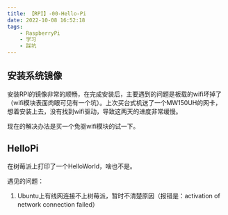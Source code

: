 ```yaml
--- 
title: 【RPI】-00-Hello-Pi
date: 2022-10-08 16:52:18
tags:
    - RaspberryPi
    - 学习
    - 踩坑
---
```


## 安装系统镜像

安装RPI的镜像非常的顺畅，在完成安装后，主要遇到的问题是板载的wifi坏掉了（wifi模块表面肉眼可见有一个坑）。上次买台式机送了一个MW150UH的网卡，想着安装上去，没有找到wifi驱动，导致这两天的进度非常缓慢。

现在的解决办法是买一个免驱wifi模块的试一下。

## HelloPi

在树莓派上打印了一个HelloWorld，啥也不是。

遇见的问题：

1. Ubuntu上有线网连接不上树莓派，暂时不清楚原因（报错是：activation of network connection failed）
